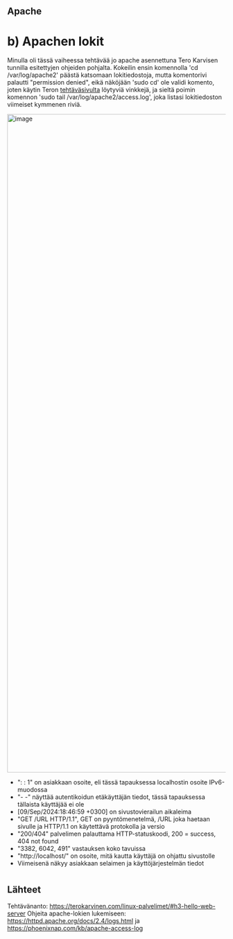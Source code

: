 ## Apache


# b) Apachen lokit 

Minulla oli tässä vaiheessa tehtävää jo apache asennettuna Tero Karvisen tunnilla esitettyjen ohjeiden pohjalta. Kokeilin ensin komennolla 'cd /var/log/apache2' päästä katsomaan lokitiedostoja, mutta komentorivi palautti "permission denied", eikä näköjään 'sudo cd' ole validi komento, joten käytin Teron [tehtäväsivulta](https://terokarvinen.com/linux-palvelimet/#laksyt) löytyviä vinkkejä, ja sieltä poimin komennon 'sudo tail /var/log/apache2/access.log', joka listasi lokitiedoston viimeiset kymmenen riviä.


<img width="1520" alt="image" src="https://github.com/user-attachments/assets/795cc6a0-97e4-465c-913a-845d8a2938b5">



- ": : 1" on asiakkaan osoite, eli tässä tapauksessa localhostin osoite IPv6-muodossa
- "- -" näyttää autentikoidun etäkäyttäjän tiedot, tässä tapauksessa tällaista käyttäjää ei ole
- [09/Sep/2024:18:46:59 +0300] on sivustovierailun aikaleima
- "GET /URL HTTP/1.1", GET on pyyntömenetelmä, /URL joka haetaan sivulle ja HTTP/1.1 on käytettävä protokolla ja versio
- "200/404" palvelimen palauttama HTTP-statuskoodi, 200 = success, 404 not found
- "3382, 6042, 491" vastauksen koko tavuissa
- "http://localhost/" on osoite, mitä kautta käyttäjä on ohjattu sivustolle
- Viimeisenä näkyy asiakkaan selaimen ja käyttöjärjestelmän tiedot

#  

## Lähteet

Tehtävänanto: https://terokarvinen.com/linux-palvelimet/#h3-hello-web-server
Ohjeita apache-lokien lukemiseen: https://httpd.apache.org/docs/2.4/logs.html ja https://phoenixnap.com/kb/apache-access-log
